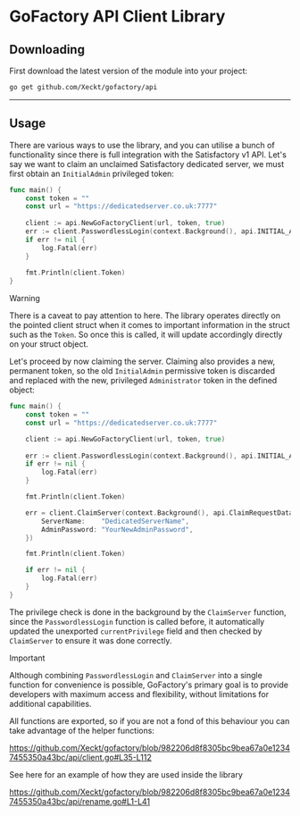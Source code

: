 # GoFactory API Client Library

## Downloading

First download the latest version of the module into your project:
```bash
go get github.com/Xeckt/gofactory/api
```
---

## Usage

There are various ways to use the library, and you can utilise a bunch of functionality since there is full integration
with the Satisfactory v1 API. Let's say we want to claim an unclaimed Satisfactory dedicated server, we must first
obtain an `InitialAdmin` privileged token:

```go
func main() {
    const token = ""
    const url = "https://dedicatedserver.co.uk:7777"
	
    client := api.NewGoFactoryClient(url, token, true)
    err := client.PasswordlessLogin(context.Background(), api.INITIAL_ADMIN_PRIVILEGE)
    if err != nil {
        log.Fatal(err)
    }
	
    fmt.Println(client.Token)
}
```
> [!WARNING]
> There is a caveat to pay attention to here. The library operates directly on the pointed client struct when it comes to important
information in the struct such as the `Token`. So once this is called, it will update accordingly directly on your struct
object.

Let's proceed by now claiming the server. Claiming also provides a new, permanent token, so the old `InitialAdmin` permissive
token is discarded and replaced with the new, privileged `Administrator` token in the defined object:

```go
func main() {
    const token = ""
    const url = "https://dedicatedserver.co.uk:7777"

    client := api.NewGoFactoryClient(url, token, true)
	
    err := client.PasswordlessLogin(context.Background(), api.INITIAL_ADMIN_PRIVILEGE)
    if err != nil {
        log.Fatal(err)
    }

    fmt.Println(client.Token)

    err = client.ClaimServer(context.Background(), api.ClaimRequestData{
        ServerName:    "DedicatedServerName",
        AdminPassword: "YourNewAdminPassword",
    })

    fmt.Println(client.Token)

    if err != nil {
        log.Fatal(err)
    }
}
```

The privilege check is done in the background by the `ClaimServer` function, since the `PasswordlessLogin` function is called
before, it automatically updated the unexported `currentPrivilege` field and then checked by `ClaimServer` to ensure it was
done correctly.

> [!IMPORTANT]
> Although combining `PasswordlessLogin` and `ClaimServer` into a single function for convenience is possible,
GoFactory's primary goal is to provide developers with maximum access and flexibility, without limitations for
additional capabilities.


All functions are exported, so if you are not a fond of this behaviour you can take advantage of the helper functions:

https://github.com/Xeckt/gofactory/blob/982206d8f8305bc9bea67a0e12347455350a43bc/api/client.go#L35-L112


See here for an example of how they are used inside the library

https://github.com/Xeckt/gofactory/blob/982206d8f8305bc9bea67a0e12347455350a43bc/api/rename.go#L1-L41

